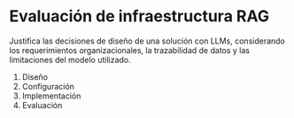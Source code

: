 # Evaluación de infraestructura RAG
Justifica las decisiones de diseño de una solución con LLMs, considerando los requerimientos organizacionales, la trazabilidad de datos y las limitaciones del modelo utilizado.​


1. Diseño
2. Configuración
3. Implementación
4. Evaluación